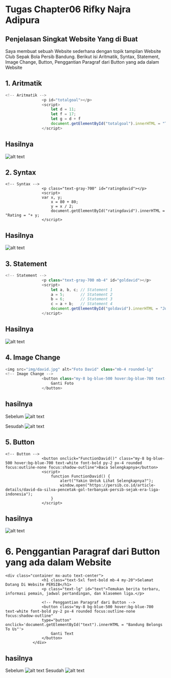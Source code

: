 # Tugas Chapter06 Rifky Najra Adipura
## Penjelasan Singkat Website Yang di Buat
Saya membuat sebuah Website sederhana dengan topik tampilan Website Club Sepak Bola Persib Bandung. Berikut isi Aritmatik, Syntax, Statement, Image Change, Button, Penggantian Paragraf dari Button yang ada dalam Website

## 1. Aritmatik
``` js
<!-- Aritmatik -->
                <p id="totalgoal"></p>
                <script>
                    let d = 11;
                    let f = 17;
                    let g = d + f
                    document.getElementById("totalgoal").innerHTML = "Total Semua Goal =" + g;
                </script>
```
## Hasilnya
![alt text](https://github.com/rifkyadipura/PWA231/blob/main/Chapter06/Tugas/714230025_RifkyNajraAdipura/ImgForReadme/hasilAritmatik.JPG?raw=true)

## 2. Syntax
```Js
<!-- Syntax -->
                <p class="text-gray-700" id="ratingdavid"></p>
                <script>
                var x, y;
                    x = 80 + 80;
                    y = x / 2;
                    document.getElementById("ratingdavid").innerHTML = "Rating = "+ y;
                </script>
```
## Hasilnya
![alt text](https://github.com/rifkyadipura/PWA231/blob/main/Chapter06/Tugas/714230025_RifkyNajraAdipura/ImgForReadme/hasilSyntax.JPG?raw=true)

## 3. Statement
``` js
<!-- Statement -->
                <p class="text-gray-700 mb-4" id="goldavid"></p>
                <script>
                    let a, b, c; // Statement 1
                    a = 5;       // Statement 2
                    b = 6;       // Statement 3
                    c = a + b;   // Statement 4
                    document.getElementById("goldavid").innerHTML = "Jumlah Gol Musim Ini = " + c;
                </script>
```

## Hasilnya
![alt text](https://github.com/rifkyadipura/PWA231/blob/main/Chapter06/Tugas/714230025_RifkyNajraAdipura/ImgForReadme/hasilStatement.JPG?raw=true)

## 4. Image Change
``` js
<img src="img/david.jpg" alt="Foto David" class="mb-4 rounded-lg" 
<!-- Image Change -->
                <button class="my-8 bg-blue-500 hover:bg-blue-700 text-white font-bold py-2 px-4 rounded focus:outline-none focus:shadow-outline" type="button" onclick="document.getElementById('fotodavid').src='https://persib-app-production.s3.ap-southeast-1.amazonaws.com/david_borneo_21102023_barly_68a6d7d4a9.jpg'">
                    Ganti Foto
                </button>
```
## hasilnya
Sebelum
![alt text](https://github.com/rifkyadipura/PWA231/blob/main/Chapter06/Tugas/714230025_RifkyNajraAdipura/ImgForReadme/hasilimageChange1.JPG?raw=true)

Sesudah
![alt text](https://github.com/rifkyadipura/PWA231/blob/main/Chapter06/Tugas/714230025_RifkyNajraAdipura/ImgForReadme/hasilimageChange2.JPG?raw=true)

## 5. Button
``` Js
<!-- Button -->
                <button onclick="FunctionDavid()" class="my-8 bg-blue-500 hover:bg-blue-700 text-white font-bold py-2 px-4 rounded focus:outline-none focus:shadow-outline">Baca Selengkapnya</button>
                <script>
                    function FunctionDavid() {
                        alert("Yakin Untuk Lihat Selengkapnya?");
                        window.open("https://persib.co.id/article-details/david-da-silva-pencetak-gol-terbanyak-persib-sejak-era-liga-indonesia");
                    }
                </script>
```
## hasilnya
![alt text](https://github.com/rifkyadipura/PWA231/blob/main/Chapter06/Tugas/714230025_RifkyNajraAdipura/ImgForReadme/hasilButton.JPG?raw=true)

# 6. Penggantian Paragraf dari Button yang ada dalam Website
``` Js
<div class="container mx-auto text-center">
                <h1 class="text-5xl font-bold mb-4 my-20">Selamat Datang Di Website PERSIB</h1>
                <p class="text-lg" id="text">Temukan berita terbaru, informasi pemain, jadwal pertandingan, dan klasemen liga.</p>

                <!-- Penggantian Paragraf dari Button -->
                <button class="my-8 bg-blue-500 hover:bg-blue-700 text-white font-bold py-2 px-4 rounded focus:outline-none focus:shadow-outline" 
                type="button" onclick='document.getElementById("text").innerHTML = "Bandung Belongs To Us"'>
                    Ganti Text
                </button>
            </div>
```
## hasilnya
Sebelum
![alt text](https://github.com/rifkyadipura/PWA231/blob/main/Chapter06/Tugas/714230025_RifkyNajraAdipura/ImgForReadme/hasilPergantian1.JPG?raw=true)
Sesudah
![alt text](https://github.com/rifkyadipura/PWA231/blob/main/Chapter06/Tugas/714230025_RifkyNajraAdipura/ImgForReadme/hasilPergantian2.JPG?raw=true)


